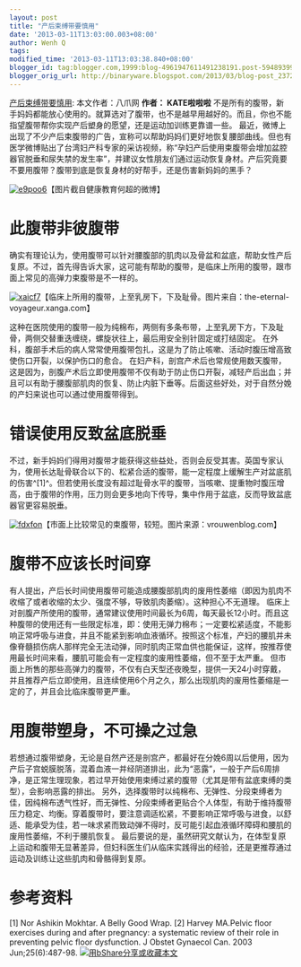 ```yaml
---
layout: post
title: "产后束缚带要慎用"
date: '2013-03-11T13:03:00.003+08:00'
author: Wenh Q
tags:
modified_time: '2013-03-11T13:03:38.840+08:00'
blogger_id: tag:blogger.com,1999:blog-4961947611491238191.post-594893994525861638
blogger_orig_url: http://binaryware.blogspot.com/2013/03/blog-post_2372.html
---
```

[产后束缚带要慎用](http://songshuhui.net/archives/79335):
本文作者：八爪网
**作者： KATE啦啦啦**
不是所有的腹带，新手妈妈都能放心使用的。就算选对了腹带，也不是越早用越好的。而且，你也不能指望腹带帮你实现产后塑身的愿望，还是运动加训练更靠谱一些。
最近，微博上出现了不少产后束腹带的广告，宣称可以帮助妈妈们更好地恢复腰部曲线。但也有医学微博贴出了台湾妇产科专家的采访视频，称“孕妇产后使用束腹带会增加盆腔器官脱垂和尿失禁的发生率”，并建议女性朋友们通过运动恢复身材。产后究竟要不要用腹带？腹带到底是恢复身材的好帮手，还是伤害新妈妈的黑手？

[![](http://cdn.songshuhui.net/wp-content/uploads/2013/03/e9poo6.jpg "e9poo6")](http://cdn.songshuhui.net/wp-content/uploads/2013/03/e9poo6.jpg)【图片截自健康教育何超的微博】

此腹带非彼腹带
==============

确实有理论认为，使用腹带可以针对腰腹部的肌肉以及骨盆和盆底，帮助女性产后复原。不过，首先得告诉大家，这可能有帮助的腹带，是临床上所用的腹带，跟市面上常见的高弹力束腹带是不一样的。

[![](http://cdn.songshuhui.net/wp-content/uploads/2013/03/xaicf7.jpg "xaicf7")](http://cdn.songshuhui.net/wp-content/uploads/2013/03/xaicf7.jpg)【临床上所用的腹带，上至乳房下，下及耻骨。图片来自：the-eternal-voyageur.xanga.com】

这种在医院使用的腹带一般为纯棉布，两侧有多条布带，上至乳房下方，下及耻骨，两侧交替重迭缠绕，螺旋状往上，最后用安全别针固定或打结固定。
在外科，腹部手术后的病人常常使用腹带包扎，这是为了防止咳嗽、活动时腹压增高致使伤口开裂，以保护伤口的愈合。
在妇产科，剖宫产术后也常规使用数天腹带，这是因为，剖腹产术后立即使用腹带不仅有助于防止伤口开裂，减轻产后出血；并且可以有助于腰腹部肌肉的恢复、防止内脏下垂等。后面这些好处，对于自然分娩的产妇来说也可以通过使用腹带得到。

错误使用反致盆底脱垂
====================

不过，新手妈妈们得用对腹带才能获得这些益处，否则会反受其害。英国专家认为，使用长达耻骨联合以下的、松紧合适的腹带，能一定程度上缓解生产对盆底肌的伤害^[1]^。但若使用长度没有超过耻骨水平的腹带，当咳嗽、提重物时腹压增高，由于腹带的作用，压力则会更多地向下传导，集中作用于盆底，反而导致盆底器官更容易脱垂。

[![](http://cdn.songshuhui.net/wp-content/uploads/2013/03/fdxfon.jpg "fdxfon")](http://cdn.songshuhui.net/wp-content/uploads/2013/03/fdxfon.jpg)【市面上比较常见的束腹带，较短。图片来源：vrouwenblog.com】

腹带不应该长时间穿
==================

有人提出，产后长时间使用腹带可能造成腰腹部肌肉的废用性萎缩（即因为肌肉不收缩了或者收缩的太少、强度不够，导致肌肉萎缩）。这种担心不无道理。
临床上对剖腹产所使用的腹带，通常建议使用时间最长为6周，每天最长12小时。而且这种腹带的使用还有一些限定标准，即：使用无弹力棉布；一定要松紧适度，不能影响正常呼吸与进食，并且不能紧到影响血液循环。按照这个标准，产妇的腰肌并未像脊髓损伤病人那样完全无法动弹，同时肌肉正常血供也能保证，这样，按推荐使用最长时间来看，腰肌可能会有一定程度的废用性萎缩，但不至于太严重。
但市面上所售的那些高弹力的腹带，不仅有白天型还夜晚型，提供一天24小时穿戴，并且推荐产后立即使用，且连续使用6个月之久，那么出现肌肉的废用性萎缩是一定的了，并且会比临床腹带更严重。

用腹带塑身，不可操之过急
========================

若想通过腹带塑身，无论是自然产还是剖宫产，都最好在分娩6周以后使用，因为产后子宫蜕膜脱落，混着血液一并经阴道排出，此为“恶露”，一般于产后6周排净，是正常生理现象，若过早开始使用束缚过紧的腹带（尤其是带有盆底束缚的类型），会影响恶露的排出。
另外，选择腹带时以纯棉布、无弹性、分段束缚者为佳，因纯棉布透气性好，而无弹性、分段束缚者更贴合个人体型，有助于维持腹带压力稳定、均衡。穿着腹带时，要注意调适松紧，不要影响正常呼吸与进食，以舒适、能承受为佳，若一味求紧而致动弹不得时，反可能引起血液循环障碍和腰肌的废用性萎缩，不利于腰肌恢复。
最后要说的是，虽然研究文献认为，在体型复原上运动和腹带无显著差异，但妇科医生们从临床实践得出的经验，还是更推荐通过运动及训练让这些肌肉和骨骼得到复原。

参考资料
========

[1] Nor Ashikin Mokhtar. A Belly Good Wrap.
[2] Harvey MA.Pelvic floor exercises during and after pregnancy: a
systematic review of their role in preventing pelvic floor dysfunction.
J Obstet Gynaecol Can. 2003 Jun;25(6):487-98.
[![用bShare分享或收藏本文](http://static.bshare.cn/frame/images/button_custom1-zh.gif)](http://www.bshare.cn/share?url=http%3A%2F%2Fsongshuhui.net%2Farchives%2F79335&title=%E4%BA%A7%E5%90%8E%E6%9D%9F%E7%BC%9A%E5%B8%A6%E8%A6%81%E6%85%8E%E7%94%A8 "用bShare分享或收藏本文")

